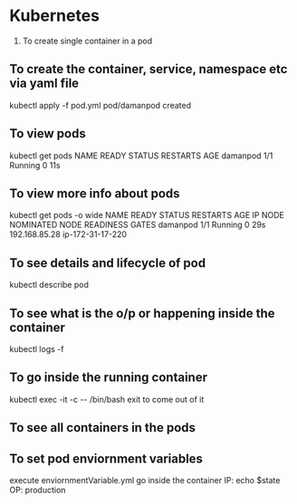 # Kubernetes
1. To create single container in a pod


## To create the container, service, namespace etc via yaml file
kubectl apply -f pod.yml 
pod/damanpod created

## To view pods
kubectl get pods
NAME                READY   STATUS             RESTARTS        AGE
damanpod            1/1     Running            0               11s

## To view more info about pods
kubectl get pods -o wide
NAME                READY   STATUS             RESTARTS        AGE     IP              NODE               NOMINATED NODE   READINESS GATES
damanpod            1/1     Running            0               29s     192.168.85.28   ip-172-31-17-220   <none>           <none>

## To see details and lifecycle of pod
 kubectl describe pod <podname>

 ## To see what is the o/p or happening inside the container
 kubectl logs -f <podname> <containername>

 ## To go inside the running container
 kubectl exec <podname> -it -c <cont name> -- /bin/bash
 exit to come out of it

 ## To see all containers in the pods


## To set pod enviornment variables
execute enviornmentVariable.yml
go inside the container
IP: echo $state
OP: production
 
